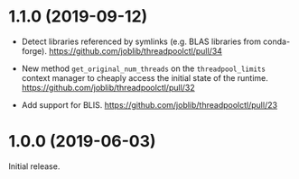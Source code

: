 1.1.0 (2019-09-12)
==================

- Detect libraries referenced by symlinks (e.g. BLAS libraries from
  conda-forge).
  https://github.com/joblib/threadpoolctl/pull/34

- New method `get_original_num_threads` on the `threadpool_limits`
  context manager to cheaply access the initial state of the runtime.
  https://github.com/joblib/threadpoolctl/pull/32

- Add support for BLIS.
  https://github.com/joblib/threadpoolctl/pull/23


1.0.0 (2019-06-03)
==================

Initial release.
